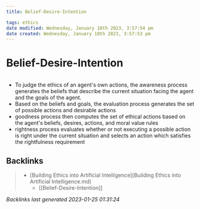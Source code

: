 ```yaml
---
title: Belief-Desire-Intention

tags: ethics 
date modified: Wednesday, January 18th 2023, 3:57:54 pm
date created: Wednesday, January 18th 2023, 3:57:53 pm
---
```


# Belief-Desire-Intention
```toc
```

- To judge the ethics of an agent's own actions, the awareness process generates the beliefs that describe the current situation facing the agent and the goals of the agent.
- Based on the beliefs and goals, the evaluation process generates the set of possible actions and desirable actions
- goodness process then computes the set of ethical actions based on the agent's beliefs, desires, actions, and moral value rules
- rightness process evaluates whether or not executing a possible action is right under the current situation and selects an action which satisfies the rightfulness requirement

## Backlinks

> - [Building Ethics into Artificial Intelligence](Building Ethics into Artificial Intelligence.md)
>   - [[Belief-Desire-Intention]]

_Backlinks last generated 2023-01-25 01:31:24_
